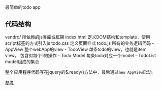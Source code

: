 最简单的todo app

## 代码结构

vendro/ 所依赖的js类库或框架
index.html 定义DOM结构和template，使用script标签的方式引入js
todo.css 定义页面样式
todo.js 所有的业务逻辑代码
    - AppView 整个webApp的view
    - TodoView 单条todo的view，也就是item view， 包含对每个li的操作
    - Todo Model 每条todo对应一个model
    - TodoList model组成的集合

整个应用程序代码写在jquery的$.ready()方法中，最后通过`new AppView`启动。



[参考](http://backbonejs.org/examples/todos/index.html)
